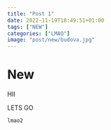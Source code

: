 ```yaml
---
title: "Post 1"
date: 2022-11-19T18:49:51+01:00
tags: ["NEW"]
categories: ["LMAO"]
image: "post/new/budova.jpg"
---
```


# New

HII

LETS GO

```java
lmao2
```
